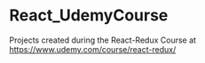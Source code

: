 # React_UdemyCourse
Projects created during the React-Redux Course at https://www.udemy.com/course/react-redux/
